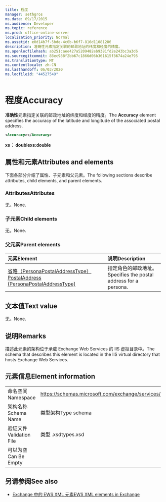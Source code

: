 ```yaml
---
title: 程度
manager: sethgros
ms.date: 09/17/2015
ms.audience: Developer
ms.topic: reference
ms.prod: office-online-server
localization_priority: Normal
ms.assetid: e0d14b7f-5bde-4c0b-b6f7-816d11081286
description: 准确性元素指定关联的邮政地址的纬度和经度的精度。
ms.openlocfilehash: ab251caee427a5209482eb9381fd2e243bc3a3d6
ms.sourcegitcommit: 88ec988f2bb67c1866d06b361615f3674a24e795
ms.translationtype: MT
ms.contentlocale: zh-CN
ms.lasthandoff: 06/03/2020
ms.locfileid: "44527549"
---
```

# <a name="accuracy"></a><span data-ttu-id="77724-103">程度</span><span class="sxs-lookup"><span data-stu-id="77724-103">Accuracy</span></span>

<span data-ttu-id="77724-104">**准确性**元素指定关联的邮政地址的纬度和经度的精度。</span><span class="sxs-lookup"><span data-stu-id="77724-104">The **Accuracy** element specifies the accuracy of the latitude and longitude of the associated postal address.</span></span> 
  
```XML
<Accuracy></Accuracy>
```

 <span data-ttu-id="77724-105">**xs： double**</span><span class="sxs-lookup"><span data-stu-id="77724-105">**xs:double**</span></span>
## <a name="attributes-and-elements"></a><span data-ttu-id="77724-106">属性和元素</span><span class="sxs-lookup"><span data-stu-id="77724-106">Attributes and elements</span></span>

<span data-ttu-id="77724-107">下面各部分介绍了属性、子元素和父元素。</span><span class="sxs-lookup"><span data-stu-id="77724-107">The following sections describe attributes, child elements, and parent elements.</span></span>
  
### <a name="attributes"></a><span data-ttu-id="77724-108">Attributes</span><span class="sxs-lookup"><span data-stu-id="77724-108">Attributes</span></span>

<span data-ttu-id="77724-109">无。</span><span class="sxs-lookup"><span data-stu-id="77724-109">None.</span></span>
  
### <a name="child-elements"></a><span data-ttu-id="77724-110">子元素</span><span class="sxs-lookup"><span data-stu-id="77724-110">Child elements</span></span>

<span data-ttu-id="77724-111">无。</span><span class="sxs-lookup"><span data-stu-id="77724-111">None.</span></span>
  
### <a name="parent-elements"></a><span data-ttu-id="77724-112">父元素</span><span class="sxs-lookup"><span data-stu-id="77724-112">Parent elements</span></span>

|<span data-ttu-id="77724-113">**元素**</span><span class="sxs-lookup"><span data-stu-id="77724-113">**Element**</span></span>|<span data-ttu-id="77724-114">**说明**</span><span class="sxs-lookup"><span data-stu-id="77724-114">**Description**</span></span>|
|:-----|:-----|
|[<span data-ttu-id="77724-115">省略（PersonaPostalAddressType）</span><span class="sxs-lookup"><span data-stu-id="77724-115">PostalAddress (PersonaPostalAddressType)</span></span>](postaladdress-personapostaladdresstype.md) <br/> |<span data-ttu-id="77724-116">指定角色的邮政地址。</span><span class="sxs-lookup"><span data-stu-id="77724-116">Specifies the postal address for a persona.</span></span>  <br/> |
   
## <a name="text-value"></a><span data-ttu-id="77724-117">文本值</span><span class="sxs-lookup"><span data-stu-id="77724-117">Text value</span></span>

<span data-ttu-id="77724-118">无。</span><span class="sxs-lookup"><span data-stu-id="77724-118">None.</span></span>
  
## <a name="remarks"></a><span data-ttu-id="77724-119">说明</span><span class="sxs-lookup"><span data-stu-id="77724-119">Remarks</span></span>

<span data-ttu-id="77724-120">描述此元素的架构位于承载 Exchange Web Services 的 IIS 虚拟目录中。</span><span class="sxs-lookup"><span data-stu-id="77724-120">The schema that describes this element is located in the IIS virtual directory that hosts Exchange Web Services.</span></span>
  
## <a name="element-information"></a><span data-ttu-id="77724-121">元素信息</span><span class="sxs-lookup"><span data-stu-id="77724-121">Element information</span></span>

|||
|:-----|:-----|
|<span data-ttu-id="77724-122">命名空间</span><span class="sxs-lookup"><span data-stu-id="77724-122">Namespace</span></span>  <br/> |https://schemas.microsoft.com/exchange/services/2006/types  <br/> |
|<span data-ttu-id="77724-123">架构名称</span><span class="sxs-lookup"><span data-stu-id="77724-123">Schema Name</span></span>  <br/> |<span data-ttu-id="77724-124">类型架构</span><span class="sxs-lookup"><span data-stu-id="77724-124">Type schema</span></span>  <br/> |
|<span data-ttu-id="77724-125">验证文件</span><span class="sxs-lookup"><span data-stu-id="77724-125">Validation File</span></span>  <br/> |<span data-ttu-id="77724-126">类型 .xsd</span><span class="sxs-lookup"><span data-stu-id="77724-126">types.xsd</span></span>  <br/> |
|<span data-ttu-id="77724-127">可以为空</span><span class="sxs-lookup"><span data-stu-id="77724-127">Can Be Empty</span></span>  <br/> ||
   
## <a name="see-also"></a><span data-ttu-id="77724-128">另请参阅</span><span class="sxs-lookup"><span data-stu-id="77724-128">See also</span></span>

- [<span data-ttu-id="77724-129">Exchange 中的 EWS XML 元素</span><span class="sxs-lookup"><span data-stu-id="77724-129">EWS XML elements in Exchange</span></span>](ews-xml-elements-in-exchange.md)

